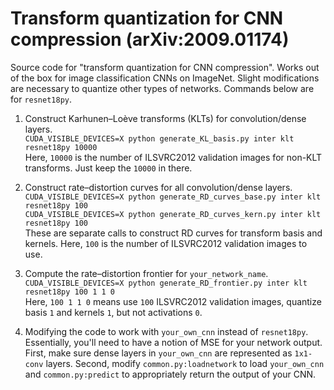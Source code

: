 # Transform quantization for CNN compression (arXiv:2009.01174)
Source code for "transform quantization for CNN compression". Works out of the box for image classification CNNs on ImageNet. 
Slight modifications are necessary to quantize other types of networks. Commands below are for `resnet18py`.

1. Construct Karhunen–Loève transforms (KLTs) for convolution/dense layers.\
`CUDA_VISIBLE_DEVICES=X python generate_KL_basis.py inter klt resnet18py 10000`\
Here, `10000` is the number of ILSVRC2012 validation images for non-KLT transforms. Just keep the `10000` in there.

2. Construct rate–distortion curves for all convolution/dense layers.\
`CUDA_VISIBLE_DEVICES=X python generate_RD_curves_base.py inter klt resnet18py 100`\
`CUDA_VISIBLE_DEVICES=X python generate_RD_curves_kern.py inter klt resnet18py 100`\
These are separate calls to construct RD curves for transform basis and kernels. Here, `100` is the number of ILSVRC2012 validation images to use.


3. Compute the rate–distortion frontier for `your_network_name`.\
`CUDA_VISIBLE_DEVICES=X python generate_RD_frontier.py inter klt resnet18py 100 1 1 0`\
Here, `100 1 1 0` means use `100` ILSVRC2012 validation images, quantize basis `1` and kernels `1`, but not activations `0`.

4. Modifying the code to work with `your_own_cnn` instead of `resnet18py`.\
Essentially, you'll need to have a notion of MSE for your network output. First, make sure dense layers in `your_own_cnn` are represented as 
`1x1-conv` layers. Second, modify `common.py:loadnetwork` to load `your_own_cnn` and  `common.py:predict` to appropriately return the output 
of your CNN.

